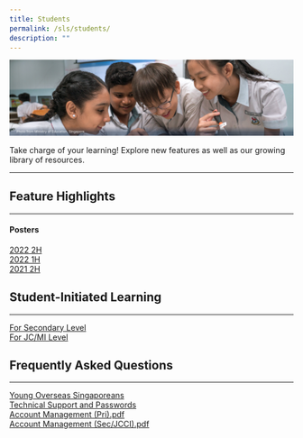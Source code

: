 ```yaml
---
title: Students
permalink: /sls/students/
description: ""
---
```

<img alt="Students" src="/images/1Student/Students%20Hero.png">
<p>Take charge of your learning! Explore new features as well as our growing library of resources.</p>
<hr>
<h2 id="feature-highlights">Feature Highlights</h2>
<hr>
<h4 id="posters">Posters</h4>
<p><a href="/students/feature-highlights/2022-2h/">2022 2H</a>
<br><a href="/students/feature-highlights/2022-1h/">2022 1H</a>
<br><a href="/students/feature-highlights/2021-2h/">2021 2H</a></p>
<h2 id="student-initiated-learning">Student-Initiated Learning</h2>
<hr>
<p><a href="/students/student-initiated-learning/">For Secondary Level</a>
<br><a href="/students/student-initiated-learning/">For JC/MI Level</a></p>
<h2 id="frequently-asked-questions">Frequently Asked Questions</h2>
<hr>
<p><a href="/students/frequently-asked-questions/young-overseas-singaporeans/">Young Overseas Singaporeans</a>
<br><a href="/students/frequently-asked-questions/technical-support-and-passwords/">Technical Support and Passwords</a>
<br><a href="/files/Login%20Troubleshooting/SLS%20Account%20Management%20-%20Guide%20for%20Students%20(Pri">Account Management (Pri).pdf</a>
<br>
<a href="/files/Login%20Troubleshooting/SLS%20Account%20Management%20-%20Guide%20for%20Students%20(SecJCCI">Account Management (Sec/JCCI).pdf</a></p>
<p></p>